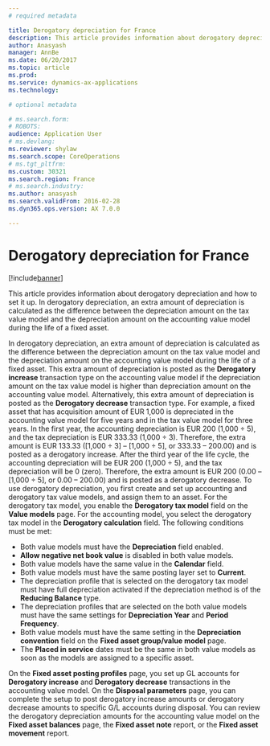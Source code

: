 ```yaml
---
# required metadata

title: Derogatory depreciation for France
description: This article provides information about derogatory depreciation and how to set it up. In derogatory depreciation, an extra amount of depreciation is calculated as the difference between the depreciation amount on the tax value model and the depreciation amount on the accounting value model during the life of a fixed asset.
author: Anasyash
manager: AnnBe
ms.date: 06/20/2017
ms.topic: article
ms.prod: 
ms.service: dynamics-ax-applications
ms.technology: 

# optional metadata

# ms.search.form: 
# ROBOTS: 
audience: Application User
# ms.devlang: 
ms.reviewer: shylaw
ms.search.scope: CoreOperations
# ms.tgt_pltfrm: 
ms.custom: 30321
ms.search.region: France
# ms.search.industry: 
ms.author: anasyash
ms.search.validFrom: 2016-02-28
ms.dyn365.ops.version: AX 7.0.0

---
```


# Derogatory depreciation for France

[!include[banner](../includes/banner.md)]


This article provides information about derogatory depreciation and how to set it up. In derogatory depreciation, an extra amount of depreciation is calculated as the difference between the depreciation amount on the tax value model and the depreciation amount on the accounting value model during the life of a fixed asset.

In derogatory depreciation, an extra amount of depreciation is calculated as the difference between the depreciation amount on the tax value model and the depreciation amount on the accounting value model during the life of a fixed asset. This extra amount of depreciation is posted as the **Derogatory increase** transaction type on the accounting value model if the depreciation amount on the tax value model is higher than depreciation amount on the accounting value model. Alternatively, this extra amount of depreciation is posted as the **Derogatory decrease** transaction type. For example, a fixed asset that has acquisition amount of EUR 1,000 is depreciated in the accounting value model for five years and in the tax value model for three years. In the first year, the accounting depreciation is EUR 200 (1,000 ÷ 5), and the tax depreciation is EUR 333.33 (1,000 ÷ 3). Therefore, the extra amount is EUR 133.33 (\[1,000 ÷ 3\] – \[1,000 ÷ 5\], or 333.33 – 200.00) and is posted as a derogatory increase. After the third year of the life cycle, the accounting depreciation will be EUR 200 (1,000 ÷ 5), and the tax depreciation will be 0 (zero). Therefore, the extra amount is EUR 200 (0.00 – \[1,000 ÷ 5\], or 0.00 – 200.00) and is posted as a derogatory decrease. To use derogatory depreciation, you first create and set up accounting and derogatory tax value models, and assign them to an asset. For the derogatory tax model, you enable the **Derogatory tax model** field on the **Value models** page. For the accounting model, you select the derogatory tax model in the **Derogatory calculation** field. The following conditions must be met:

-   Both value models must have the **Depreciation** field enabled.
-   **Allow negative net book value** is disabled in both value models.
-   Both value models have the same value in the **Calendar** field.
-   Both value models must have the same posting layer set to **Current**.
-   The depreciation profile that is selected on the derogatory tax model must have full depreciation activated if the depreciation method is of the **Reducing Balance** type.
-   The depreciation profiles that are selected on the both value models must have the same settings for **Depreciation Year** and **Period Frequency**.
-   Both value models must have the same setting in the **Depreciation convention** field on the **Fixed asset group/value model** page.
-   The **Placed in service** dates must be the same in both value models as soon as the models are assigned to a specific asset.

On the **Fixed asset posting profiles** page, you set up GL accounts for **Derogatory increase** and **Derogatory decrease** transactions in the accounting value model. On the **Disposal parameters** page, you can complete the setup to post derogatory increase amounts or derogatory decrease amounts to specific G/L accounts during disposal. You can review the derogatory depreciation amounts for the accounting value model on the **Fixed asset balances** page, the **Fixed asset note** report, or the **Fixed asset movement** report.



